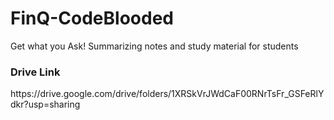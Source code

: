 # FinQ-CodeBlooded
Get what you Ask! Summarizing notes and study material for students

<h3>Drive Link</h3>
https://drive.google.com/drive/folders/1XRSkVrJWdCaF00RNrTsFr_GSFeRlYdkr?usp=sharing
